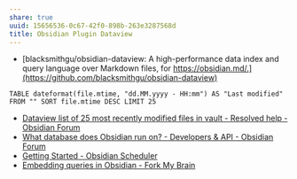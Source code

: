 ```yaml
---
share: true
uuid: 15656536-0c67-42f0-898b-263e3287568d
title: Obsidian Plugin Dataview
---
```

* [blacksmithgu/obsidian-dataview: A high-performance data index and query language over Markdown files, for https://obsidian.md/.](https://github.com/blacksmithgu/obsidian-dataview)


```dataview
TABLE dateformat(file.mtime, "dd.MM.yyyy - HH:mm") AS "Last modified" FROM "" SORT file.mtime DESC LIMIT 25
```


* [Dataview list of 25 most recently modified files in vault - Resolved help - Obsidian Forum](https://forum.obsidian.md/t/dataview-list-of-25-most-recently-modified-files-in-vault/23771)
* [What database does Obsidian run on? - Developers & API - Obsidian Forum](https://forum.obsidian.md/t/what-database-does-obsidian-run-on/25638)
* [Getting Started - Obsidian Scheduler](https://wiki.obsidianscheduler.com/docs/Getting_Started)
* [Embedding queries in Obsidian - Fork My Brain](https://notes.nicolevanderhoeven.com/Embedding+queries+in+Obsidian)